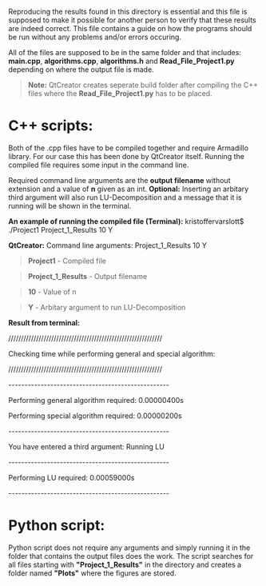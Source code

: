 
Reproducing the results found in this directory is essential and this file is supposed to make it possible for another person to verify that these results are indeed correct. This file contains a guide on how the programs should be run without any problems and/or errors occuring.

All of the files are supposed to be in the same folder and that includes:
**main.cpp**, **algorithms.cpp**, **algorithms.h** and **Read_File_Project1.py**
depending on where the output file is made.
> **Note:** QtCreator creates seperate build folder after compiling the C++ files where the **Read_File_Project1.py** has to be placed.

# C++ scripts:
Both of the .cpp files have to be compiled together and require Armadillo library.
For our case this has been done by QtCreator itself. 
Running the compiled file requires some input in the command line.

Required command line arguments are the **output filename** without extension 
and a value of **n** given as an int.
**Optional:** Inserting an arbitary third argument will also run LU-Decomposition and a message that it is running will be shown in the terminal. 

**An example of running the compiled file (Terminal):**
kristoffervarslott$ ./Project1 Project_1_Results 10 Y

**QtCreator:**
Command line arguments: Project_1_Results 10 Y

>**Project1** - Compiled file

>**Project_1_Results** - Output filename

>**10** - Value of n

>**Y** - Arbitary argument to run LU-Decomposition


**Result from terminal:**

/////////////////////////////////////////////////////////////

Checking time while performing general and special algorithm:

/////////////////////////////////////////////////////////////


\--------------------------------------------------

Performing general algorithm required: 0.00000400s

Performing special algorithm required: 0.00000200s

\--------------------------------------------------

You have entered a third argument: Running LU

\--------------------------------------------------

Performing LU required: 0.00059000s

\--------------------------------------------------


# Python script:
Python script does not require any arguments and simply running it in the folder that contains the output files does the work. The script searches for all files starting with 
**"Project_1_Results"** in the directory and creates a folder named **"Plots"** where the figures are stored.